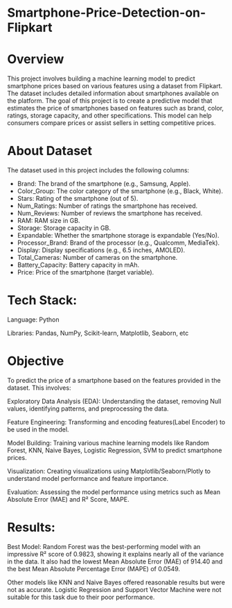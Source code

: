# Smartphone-Price-Detection-on-Flipkart 


# Overview
This project involves building a machine learning model to predict smartphone prices based on various features using a dataset from Flipkart. The dataset includes detailed information about smartphones available on the platform.
The goal of this project is to create a predictive model that estimates the price of smartphones based on features such as brand, color, ratings, storage capacity, and other specifications. This model can help consumers compare prices or assist sellers in setting competitive prices.

# About Dataset
The dataset used in this project includes the following columns:
* Brand: The brand of the smartphone (e.g., Samsung, Apple).
* Color_Group: The color category of the smartphone (e.g., Black, White).
* Stars: Rating of the smartphone (out of 5).
* Num_Ratings: Number of ratings the smartphone has received.
* Num_Reviews: Number of reviews the smartphone has received.
* RAM: RAM size in GB.
* Storage: Storage capacity in GB.
* Expandable: Whether the smartphone storage is expandable (Yes/No).
* Processor_Brand: Brand of the processor (e.g., Qualcomm, MediaTek).
* Display: Display specifications (e.g., 6.5 inches, AMOLED).
* Total_Cameras: Number of cameras on the smartphone.
* Battery_Capacity: Battery capacity in mAh.
* Price: Price of the smartphone (target variable).

# Tech Stack:
Language: Python

Libraries: Pandas, NumPy, Scikit-learn, Matplotlib, Seaborn, etc


#  Objective
To predict the price of a smartphone based on the features provided in the dataset. This involves:

Exploratory Data Analysis (EDA): Understanding the dataset, removing Null values, identifying patterns, and preprocessing the data.

Feature Engineering: Transforming and encoding features(Label Encoder) to be used in the model.

Model Building: Training various machine learning models like Random Forest, KNN, Naive Bayes, Logistic Regression, SVM to predict smartphone prices.

Visualization: Creating visualizations using Matplotlib/Seaborn/Plotly to understand model performance and feature importance.

Evaluation: Assessing the model performance using metrics such as Mean Absolute Error (MAE) and R² Score, MAPE.

# Results:
Best Model: Random Forest was the best-performing model with an impressive R² score of 0.9823, showing it explains nearly all of the variance in the data. It also had the lowest Mean Absolute Error (MAE) of 914.40 and the best Mean Absolute Percentage Error (MAPE) of 0.0549.

Other models like KNN and Naive Bayes offered reasonable results but were not as accurate. Logistic Regression and Support Vector Machine were not suitable for this task due to their poor performance.
